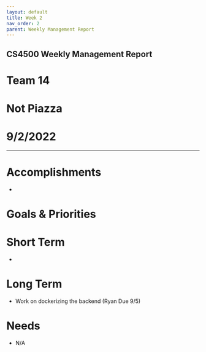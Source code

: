```yaml
---
layout: default
title: Week 2
nav_order: 2
parent: Weekly Management Report
---
```

## **CS4500 Weekly Management Report**
# Team 14
# Not Piazza
# 9/2/2022
* * *
# Accomplishments
- 

# Goals & Priorities
# Short Term
- 
# Long Term
- Work on dockerizing the backend (Ryan Due 9/5)

# Needs
- N/A